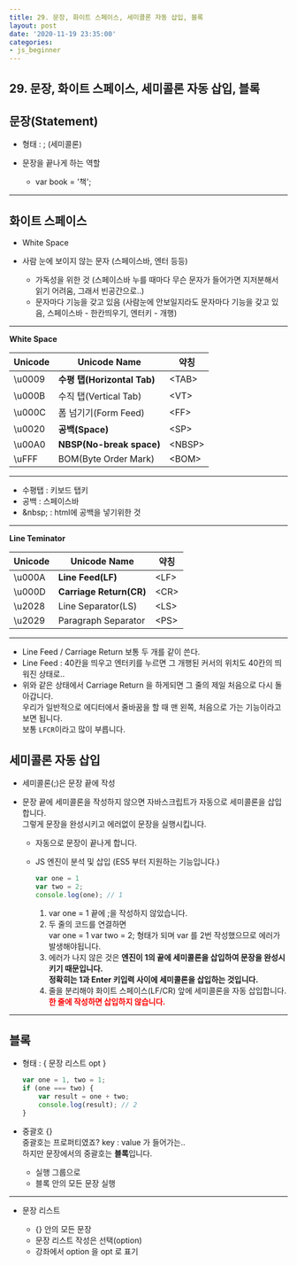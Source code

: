 ```yaml
---
title: 29. 문장, 화이트 스페이스, 세미콜론 자동 삽입, 블록
layout: post
date: '2020-11-19 23:35:00'
categories:
- js_beginner
---
```


## 29. 문장, 화이트 스페이스, 세미콜론 자동 삽입, 블록

## 문장(Statement)

* 형태 : ; (세미콜론)
* 문장을 끝나게 하는 역할

    * var book = '책';
    
---

## 화이트 스페이스

* White Space
* 사람 눈에 보이지 않는 문자 (스페이스바, 엔터 등등)

    * 가독성을 위한 것 (스페이스바 누를 때마다 무슨 문자가 들어가면 지저분해서 읽기 어려움, 그래서 빈공간으로..)
    * 문자마다 기능을 갖고 있음 (사람눈에 안보일지라도 문자마다 기능을 갖고 있음, 스페이스바 - 한칸띄우기, 엔터키 - 개행)
    
---

**White Space**

|Unicode|Unicode Name|약칭|
|-------|------------|---|
|\u0009|**수평 탭(Horizontal Tab)**|&lt;TAB&gt;|
|\u000B|수직 탭(Vertical Tab)|&lt;VT&gt;|
|\u000C|폼 넘기기(Form Feed)|&lt;FF&gt;|
|\u0020|**공백(Space)**|&lt;SP&gt;|
|\u00A0|**NBSP(No-break space)**|&lt;NBSP&gt;|
|\uFFF|BOM(Byte Order Mark)|&lt;BOM&gt;|

---

* 수평탭 : 키보드 탭키
* 공백 : 스페이스바
* &amp;nbsp; : html에 공백을 넣기위한 것

---

**Line Teminator**

|Unicode|Unicode Name|약칭|
|-------|------------|---|
|\u000A|**Line Feed(LF)**|&lt;LF&gt;|
|\u000D|**Carriage Return(CR)**|&lt;CR&gt;|
|\u2028|Line Separator(LS)|&lt;LS&gt;|
|\u2029|Paragraph Separator|&lt;PS&gt;|

---

* Line Feed / Carriage Return 보통 두 개를 같이 쓴다.
* Line Feed : 40칸을 띄우고 엔터키를 누르면 그 개행된 커서의 위치도 40칸의 띄워진 상태로..
* 위와 같은 상태에서 Carriage Return 을 하게되면 그 줄의 제일 처음으로 다시 돌아갑니다.  
  우리가 일반적으로 에디터에서 줄바꿈을 할 때 맨 왼쪽, 처음으로 가는 기능이라고 보면 됩니다.  
  보통 `LFCR`이라고 많이 부릅니다.
  
## 세미콜론 자동 삽입

* 세미콜론(;)은 문장 끝에 작성
* 문장 끝에 세미콜론을 작성하지 않으면 자바스크립트가 자동으로 세미콜론을 삽입합니다.  
  그렇게 문장을 완성시키고 에러없이 문장을 실행시킵니다.

    * 자동으로 문장이 끝나게 합니다.
    * JS 엔진이 분석 및 삽입 (ES5 부터 지원하는 기능입니다.)
    
        ```javascript
        var one = 1
        var two = 2;
        console.log(one); // 1
        ```
        
        1. var one = 1 끝에 ;을 작성하지 않았습니다.
        2. 두 줄의 코드를 연결하면  
           var one = 1 var two = 2; 형태가 되며 var 를 2번 작성했으므로 에러가 발생해야됩니다.
        3. 에러가 나지 않은 것은 **엔진이 1의 끝에 세미콜론을 삽입하여 문장을 완성시키기 때문입니다.**  
           **정확히는 1과 Enter 키입력 사이에 세미콜론을 삽입하는 것입니다.**
        4. 줄을 분리해야 화이트 스페이스(LF/CR) 앞에 세미콜론을 자동 삽입합니다.  
           **<span style="color:red">한 줄에 작성하면 삽입하지 않습니다.</span>**
           
---

## 블록

* 형태 : { 문장 리스트 opt }

    ```javascript
    var one = 1, two = 1;
    if (one === two) {
        var result = one + two;
        console.log(result); // 2
    }
    ```

* 중괄호 {}  
  중괄호는 프로퍼티였죠? key : value 가 들어가는..  
  하지만 문장에서의 중괄호는 **블록**입니다. 

    * 실행 그룹으로
    * 블록 안의 모든 문장 실행
    
---

* 문장 리스트

    * {} 안의 모든 문장
    * 문장 리스트 작성은 선택(option)
    * 강좌에서 option 을 opt 로 표기